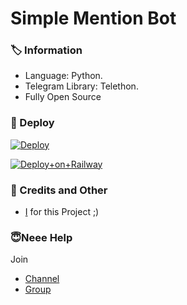 # Simple Mention Bot

### 🏷 Information
- Language: Python.
- Telegram Library: Telethon.
- Fully Open Source 

### 🚀 Deploy
[![Deploy](https://www.herokucdn.com/deploy/button.svg)](https://heroku.com/deploy?template=https://github.com/ImAddyXD/SimpleMentionBot)


[![Deploy+on+Railway](https://railway.app/button.svg)](https://railway.app/new/template?template=https://github.com/ImAddyXD/SimpleMentionBot&envs=API_HASH,API_ID,TOKEN)

### 🎯 Credits and Other
- [I](https://github.com/ImAddyXD) for this Project ;)

### 😇Neee Help
Join
- [Channel](https://t.me/RhythmOfficial)
- [Group](https://t.me/RhythmOff)